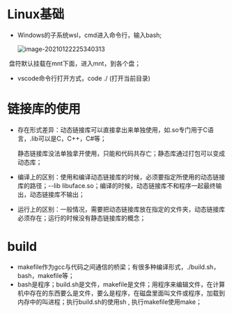 # Linux基础

- Windows的子系统wsl，cmd进入命令行，输入bash;

  ![image-20210122225340313](D:\markdown\IMG\image-20210122225340313.png)

​      盘符默认挂载在mnt下面，进入mnt，到各个盘；

- vscode命令行打开方式，code ./ (打开当前目录)

# 链接库的使用

- 存在形式差异：动态链接库可以直接拿出来单独使用，如.so专门用于C语言，.lib可以是C，C++，C#等；

  静态链接库没法单独拿开使用，只能和代码共存亡；静态库通过打包可以变成动态库；

- 编译上的区别：使用和编译动态链接库的时候，必须要指定所使用的动态链接库的路径；--lib libuface.so；编译的时候，动态链接库不和程序一起最终输出，动态链接库不输出；

- 运行上的区别：一般情况，需要把动态链接库放在指定的文件夹，动态链接库必须存在；运行的时候没有静态链接库的概念； 

# build

- makefile作为gcc与代码之间通信的桥梁；有很多种编译形式，./build.sh，bash，makefile等；
- bash是程序；build.sh是文件，makefile是文件；用程序来编辑文件，在计算机中存在的东西要么是文件，要么是程序，在磁盘里面叫文件或程序，加载到内存中的叫进程；执行build.sh的使用sh , 执行makefile使用make；


